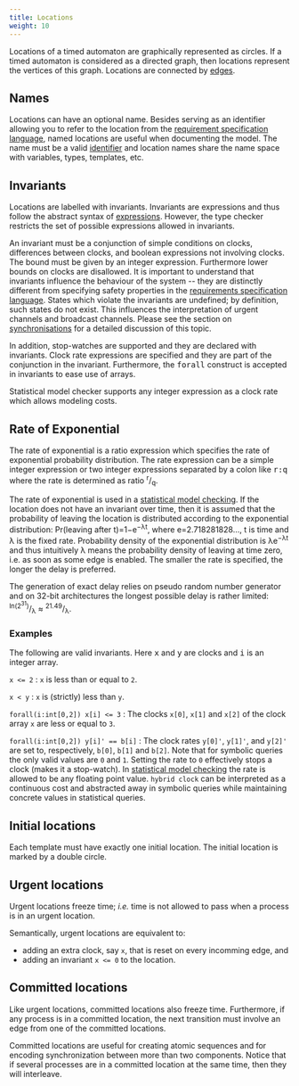 ```yaml
---
title: Locations
weight: 10
---
```



Locations of a timed automaton are graphically represented as circles. If a timed automaton is considered as a directed graph, then locations represent the vertices of this graph. Locations are connected by [edges](/language-reference/system-description/templates/edges/).

## Names

Locations can have an optional name. Besides serving as an identifier allowing you to refer to the location from the [requirement specification language](/language-reference/requirements-specification/), named locations are useful when documenting the model. The name must be a valid [identifier](/language-reference/expressions/identifiers/) and location names share the name space with variables, types, templates, etc.

## Invariants

Locations are labelled with invariants. Invariants are expressions and thus follow the abstract syntax of [expressions](/language-reference/expressions/). However, the type checker restricts the set of possible expressions allowed in invariants.

An invariant must be a conjunction of simple conditions on clocks, differences between clocks, and boolean expressions not involving clocks. The bound must be given by an integer expression. Furthermore lower bounds on clocks are disallowed. It is important to understand that invariants influence the behaviour of the system -- they are distinctly different from specifying safety properties in the [requirements specification language](/language-reference/requirements-specification/). States which violate the invariants are undefined; by definition, such states do not exist. This influences the interpretation of urgent channels and broadcast channels. Please see the section on [synchronisations](/language-reference/system-description/templates/edges/#synchronisations) for a detailed discussion of this topic.

In addition, stop-watches are supported and they are declared with invariants. Clock rate expressions are specified and they are part of the conjunction in the invariant. Furthermore, the <tt>forall</tt> construct is accepted in invariants to ease use of arrays.

Statistical model checker supports any integer expression as a clock rate which allows modeling costs.

<a name="rate">

## Rate of Exponential

</a>

The rate of exponential is a ratio expression which specifies the rate of exponential probability distribution. The rate expression can be a simple integer expression or two integer expressions separated by a colon like <tt>r:q</tt> where the rate is determined as ratio <sup>r</sup>/<sub>q</sub>.

The rate of exponential is used in a [statistical model checking](/gui-reference/verifier/verifying/). If the location does not have an invariant over time, then it is assumed that the probability of leaving the location is distributed according to the exponential distribution: Pr(leaving after t)=1−e<sup>−λt</sup>, where e=2.718281828…, t is time and λ is the fixed rate. Probability density of the exponential distribution is λe<sup>−λt</sup> and thus intuitively λ means the probability density of leaving at time zero, i.e. as soon as some edge is enabled. The smaller the rate is specified, the longer the delay is preferred.

The generation of exact delay relies on pseudo random number generator and on 32-bit architectures the longest possible delay is rather limited: <sup>ln(2<sup>31</sup>)</sup>/<sub>λ</sub> ≈ <sup>21.49</sup>/<sub>λ</sub>.

### Examples

The following are valid invariants. Here <tt>x</tt> and <tt>y</tt> are clocks and <tt>i</tt> is an integer array.

`x <= 2`
: `x` is less than or equal to `2`.

`x < y`
: `x` is (strictly) less than `y`.

`forall(i:int[0,2]) x[i] <= 3`
: The clocks `x[0]`, `x[1]` and `x[2]` of the clock array `x` are less or equal to `3`.

`forall(i:int[0,2]) y[i]' == b[i]`
: The clock rates `y[0]'`, `y[1]'`, and `y[2]'` are set to, respectively, `b[0]`, `b[1]` and `b[2]`. Note that for symbolic queries the only valid values are `0` and `1`. Setting the rate to `0` effectively stops a clock (makes it a stop-watch). In [statistical model checking](/gui-reference/verifier/verifying/) the rate is allowed to be any floating point value. `hybrid clock` can be interpreted as a continuous cost and abstracted away in symbolic queries while maintaining concrete values in statistical queries.

## Initial locations

Each template must have exactly one initial location. The initial location is marked by a double circle.

## Urgent locations

Urgent locations freeze time; _i.e._ time is not allowed to pass when a process is in an urgent location.

Semantically, urgent locations are equivalent to:

*   adding an extra clock, say `x`, that is reset on every incomming edge, and
*   adding an invariant `x <= 0` to the location.

## Committed locations

Like urgent locations, committed locations also freeze time.
Furthermore, if any process is in a committed location, the next transition must involve an edge from one of the committed locations.

Committed locations are useful for creating atomic sequences and for encoding synchronization between more than two components.
Notice that if several processes are in a committed location at the same time, then they will interleave.
